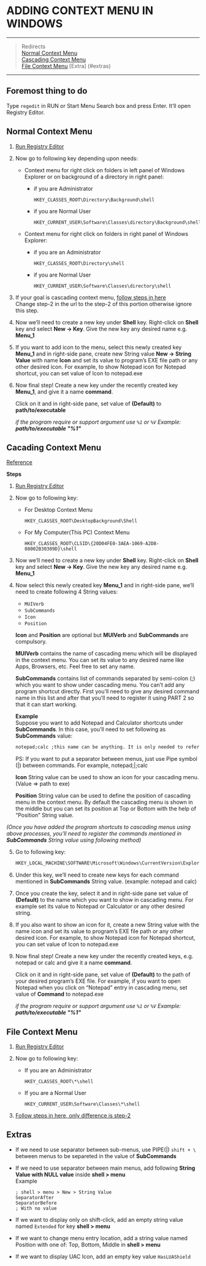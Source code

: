 # ADDING CONTEXT MENU IN WINDOWS
_________________
> Redirects  
> [Normal Context Menu](#normal-context-menu)  
> [Cascading Context Menu](#cascading-context-menu)  
> [File Context Menu](#file-context-menu) 
> [Extra] (#extras) 
________________________________________________________
## Foremost thing to do
Type ````regedit```` in RUN or Start Menu Search box and press Enter. It’ll open Registry Editor.  

## Normal Context Menu
1. [Run Registry Editor](#foremost-thing-to-do)

2. Now go to following key depending upon needs:  
    * Context menu for right click on folders in left panel of Windows Explorer or on background of a directory in right panel: 
        * if you are Administrator  
            ````
            HKEY_CLASSES_ROOT\Directory\Background\shell
            ````

        * if you are Normal User  
            ````
            HKEY_CURRENT_USER\Software\Classes\directory\Background\shell
            ````
    * Context menu for right click on folders in right panel of Windows Explorer:
        * if you are an Administrator  
            ````
            HKEY_CLASSES_ROOT\Directory\shell
            ````

        * if you are Normal User  
            ````
            HKEY_CURRENT_USER\Software\Classes\directory\shell
            ````

3. If your goal is cascading context menu, [follow steps in here](#cacading-context-menu)  
Change step-2 in the url to the step-2 of this portion otherwise ignore this step.

4. Now we’ll need to create a new key under __Shell__ key. Right-click on __Shell__ key and select __New -> Key__. Give the new key any desired name e.g. __Menu_1__  

5. If you want to add icon to the menu, select this newly created key __Menu_1__ and in right-side pane, create new String value __New -> String Value__ with name __Icon__ and set its value to program’s EXE file path or any other desired icon. For example, to show Notepad icon for Notepad shortcut, you can set value of Icon to notepad.exe

6. Now final step! Create a new key under the recently created key __Menu_1__, and give it a name __command__.

    Click on it and in right-side pane, set value of __(Default)__ to __path/to/executable__
    
    _if the program require or support argument use `%1` or `%V` Example: __path/to/executable "%1"___

## Cacading Context Menu
[Reference](https://www.askvg.com/add-cascading-menus-for-your-favorite-programs-in-windows-7-desktop-context-menu/)  

__Steps__
1. [Run Registry Editor](#foremost-thing-to-do)

2. Now go to following key:  

    * For Desktop Context Menu  
        ````
        HKEY_CLASSES_ROOT\DesktopBackground\Shell
        ````
  
    * For My Computer(This PC) Context Menu  
        ````
        HKEY_CLASSES_ROOT\CLSID\{20D04FE0-3AEA-1069-A2D8-08002B30309D}\shell
        ````

3. Now we’ll need to create a new key under __Shell__ key. Right-click on __Shell__ key and select __New -> Key__. Give the new key any desired name e.g. __Menu_1__  

4. Now select this newly created key __Menu_1__ and in right-side pane, we’ll need to create following 4 String values:
    * `MUIVerb`
    * `SubCommands`
    * `Icon`
    * `Position`  

    __Icon__ and __Position__ are optional but __MUIVerb__ and __SubCommands__ are compulsory.

    __MUIVerb__ contains the name of cascading menu which will be displayed in the context menu. You can set its value to any desired name like Apps, Browsers, etc. Feel free to set any name.

    __SubCommands__ contains list of commands separated by semi-colon (;) which you want to show under cascading menu. You can’t add any program shortcut directly. First you’ll need to give any desired command name in this list and after that you’ll need to register it using PART 2 so that it can start working.
    
    __Example__  
    Suppose you want to add Notepad and Calculator shortcuts under __SubCommands__. In this case, you’ll need to set following as __SubCommands__ value:
    ````cmd
    notepad;calc ;this name can be anything. It is only needed to reference in latter phase
    ````
    PS: If you want to put a separator between menus, just use Pipe symbol (|) between commands. For example, notepad;|;calc
    
    __Icon__ String value can be used to show an icon for your cascading menu. (Value => path to exe)
    
    __Position__ String value can be used to define the position of cascading menu in the context menu. By default the cascading menu is shown in the middle but you can set its position at Top or Bottom with the help of “Position” String value.
    
_(Once you have added the program shortcuts to cascading menus using above processes, you’ll need to register the commands mentioned in __SubCommands__ String value using following method)_

5. Go to following key:  
    ````cmd
    HKEY_LOCAL_MACHINE\SOFTWARE\Microsoft\Windows\CurrentVersion\Explorer\CommandStore\Shell
    ````  
6. Under this key, we’ll need to create new keys for each command mentioned in __SubCommands__ String value. (example: notepad and calc)

7.  Once you create the key, select it and in right-side pane set value of __(Default)__ to the name which you want to show in cascading menu. For example set its value to Notepad or Calculator or any other desired string.

8. If you also want to show an icon for it, create a new String value with the name icon and set its value to program’s EXE file path or any other desired icon. For example, to show Notepad icon for Notepad shortcut, you can set value of Icon to notepad.exe

9. Now final step! Create a new key under the recently created keys, e.g. notepad or calc and give it a name __command__.

    Click on it and in right-side pane, set value of __(Default)__ to the path of your desired program’s EXE file. For example, if you want to open Notepad when you click on “Notepad” entry in cascading menu, set value of __Command__ to notepad.exe

    _if the program require or support argument use `%1` or `%V` Example: __path/to/executable "%1"___

## File Context Menu
1. [Run Registry Editor](#foremost-thing-to-do)

2. Now go to following key:
    * If you are an Administrator
        ````
        HKEY_CLASSES_ROOT\*\shell
        ````
    * If you are a Normal User
        ````
        HKEY_CURRENT_USER\Software\Classes\*\shell
        ````

3. [Follow steps in here, only difference is step-2](#normal-context-menu)

## Extras
* If we need to use separator between sub-menus, use PIPE(|) `shift + \` between menus to be separeted in the value of __SubCommands__

* If we need to use separator between main menus, add following __String Value with NULL value__ inside __shell > menu__  
    Example
    ````
    ; shell > menu > New > String Value
    SeparatorAfter
    SeparatorBefore
    ; With no value
    ````

* If we want to display only on shift-click, add an empty string value named `Extended` for key __shell > menu__

* If we want to change menu entry location, add a string value named Position with one of: Top, Bottom, Middle in __shell > menu__

* If we want to display UAC Icon, add an empty key value `HasLUAShield`